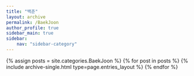 ```yaml
---
title: "백준"
layout: archive
permalink: /BaekJoon
author_profile: true
sidebar_main: true
sidebar:
    nav: "sidebar-category"
---
```



{% assign posts = site.categories.BaekJoon %}
{% for post in posts %} {% include archive-single.html type=page.entries_layout %} {% endfor %}